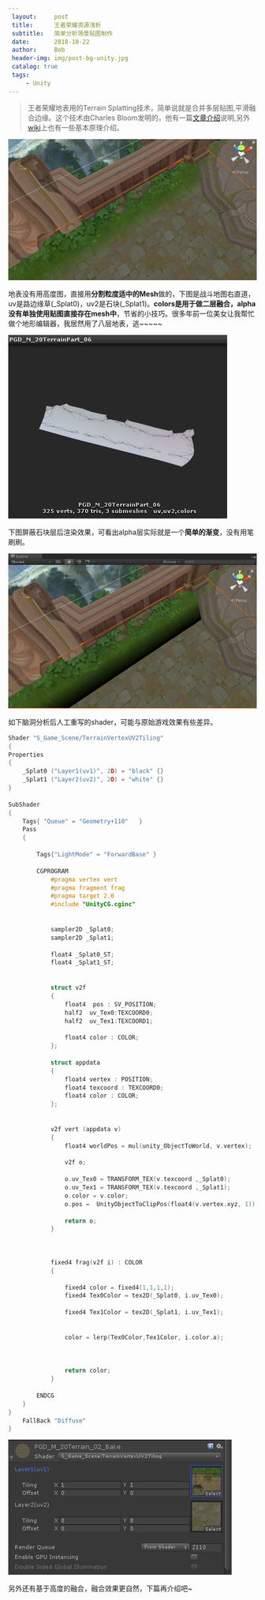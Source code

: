 ```yaml
---
 layout:     post
 title:      王者荣耀资源浅析
 subtitle:   简单分析场景贴图制作
 date:       2018-10-22
 author:     Bob
 header-img: img/post-bg-unity.jpg
 catalog: true
 tags:
     - Unity
---
```


 >王者荣耀地表用的Terrain Splatting技术，简单说就是合并多层贴图,平滑融合边缘。这个技术由Charles Bloom发明的，他有一篇[文章介绍](https://en.wikipedia.org/wiki/Texture_splatting)说明,另外[wiki](http://www.cbloom.com/3d/techdocs/splatting.txt)上也有一些基本原理介绍。



 ![image](/img/pos_47.png)

地表没有用高度图，直接用**分割粒度适中的Mesh**做的，下图是战斗地图右直道，uv是路边缘草(_Splat0)，uv2是石块(_Splat1)。**colors是用于做二层融合，alpha没有单独使用贴图直接存在mesh中**，节省的小技巧。很多年前一位美女让我帮忙做个地形编辑器，我居然用了八层地表，逃~~~~~

 ![image](/img/pos_49.png)

下图屏蔽石块层后渲染效果，可看出alpha层实际就是一个**简单的渐变**，没有用笔刷刷。

 ![image](/img/pos_46.png)

如下脑洞分析后人工重写的shader，可能与原始游戏效果有些差异。

```c
Shader "S_Game_Scene/TerrainVertexUV2Tiling" 
{
Properties 
{
	_Splat0 ("Layer1(uv1)", 2D) = "black" {}
	_Splat1 ("Layer2(uv2)", 2D) = "white" {}
}
	
SubShader 
{
	Tags{ "Queue" = "Geometry+110"   }
	Pass 
	{
			
		Tags{"LightMode" = "ForwardBase" }

		CGPROGRAM
			#pragma vertex vert
			#pragma fragment frag
			#pragma target 2.0
			#include "UnityCG.cginc"

	
			sampler2D _Splat0;
			sampler2D _Splat1;

			float4 _Splat0_ST;
			float4 _Splat1_ST;


			struct v2f
			{
				float4	pos : SV_POSITION;
				half2  uv_Tex0:TEXCOORD0;
				half2  uv_Tex1:TEXCOORD1;

				float4 color : COLOR;
			}; 
			
			struct appdata
			{
			    float4 vertex : POSITION;
				float4 texcoord : TEXCOORD0;
				float4 color : COLOR;
			};


			v2f vert (appdata v)
			{
				float4 worldPos = mul(unity_ObjectToWorld, v.vertex);

				v2f o;
			
				o.uv_Tex0 = TRANSFORM_TEX(v.texcoord ,_Splat0);
				o.uv_Tex1 = TRANSFORM_TEX(v.texcoord ,_Splat1);
				o.color = v.color;
				o.pos =  UnityObjectToClipPos(float4(v.vertex.xyz, 1));

				return o;
			}
				

		
			fixed4 frag(v2f i) : COLOR
			{
			
				fixed4 color = fixed4(1,1,1,1);
				fixed4 Tex0Color = tex2D(_Splat0, i.uv_Tex0);
				
				fixed4 Tex1Color = tex2D(_Splat1, i.uv_Tex1);

				
				color = lerp(Tex0Color,Tex1Color, i.color.a);

				

				return color;
			}

		ENDCG
	}	
}
	FallBack "Diffuse"
}
```

 ![image](/img/pos_48.png)

 另外还有基于高度的融合，融合效果更自然，下篇再介绍吧~

